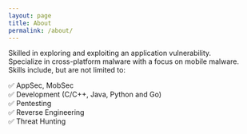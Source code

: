 ```yaml
---
layout: page
title: About
permalink: /about/
---
```


Skilled in exploring and exploiting an application vulnerability.<br>
Specialize in cross-platform malware with a focus on mobile malware.<br>
Skills include, but are not limited to:<br>

✅ AppSec, MobSec<br>
✅ Development (C/C++, Java, Python and Go)<br>
✅ Pentesting<br>
✅ Reverse Engineering<br>
✅ Threat Hunting<br>